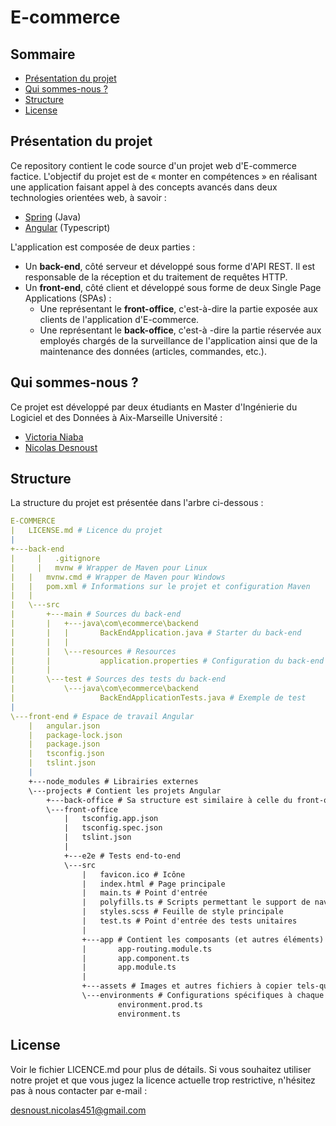 # E-commerce

##  Sommaire


- [Présentation du projet](#présentation-du-projet)
- [Qui sommes-nous ?](#qui-sommes-nous-)
- [Structure](#structure)
- [License](#license)

## Présentation du projet
Ce repository contient le code source d'un projet web d'E-commerce factice. L'objectif du projet est de « monter en compétences » en réalisant une application faisant appel à des concepts avancés dans deux technologies orientées web, à savoir :

- [Spring](https://spring.io/) (Java)
- [Angular](https://angular.io/) (Typescript)

L'application est composée de deux parties : 

- Un **back-end**, côté serveur et développé sous forme d'API REST. Il est responsable de la réception et du traitement de requêtes HTTP.
- Un **front-end**, côté client et développé sous forme de deux Single Page Applications (SPAs) :
  - Une représentant le **front-office**, c'est-à-dire la partie exposée aux clients de l'application d'E-commerce.
  - Une représentant le **back-office**, c'est-à -dire la partie réservée aux employés chargés de la surveillance de l'application ainsi que de la maintenance des données (articles, commandes, etc.).

## Qui sommes-nous ?

Ce projet est développé par deux étudiants en Master d'Ingénierie du Logiciel et des Données à Aix-Marseille Université :

- [Victoria Niaba](https://github.com/VictoriaNiaba)
- [Nicolas Desnoust](https://github.com/NicolasDesnoust)

## Structure

La structure du projet est présentée dans l'arbre ci-dessous :

```yaml
E-COMMERCE
|   LICENSE.md # Licence du projet
|
+---back-end
|	  |   .gitignore
|	  |   mvnw # Wrapper de Maven pour Linux
|   |   mvnw.cmd # Wrapper de Maven pour Windows
|   |   pom.xml # Informations sur le projet et configuration Maven 
|   |
|   \---src
|       +---main # Sources du back-end
|       |   +---java\com\ecommerce\backend
|       |   |   	BackEndApplication.java # Starter du back-end
|       |   |
|       |   \---resources # Resources 
|       |           application.properties # Configuration du back-end
|       |
|       \---test # Sources des tests du back-end
|           \---java\com\ecommerce\backend
|                   BackEndApplicationTests.java # Exemple de test
|
\---front-end # Espace de travail Angular
    |   angular.json
    |   package-lock.json
    |   package.json
    |   tsconfig.json
    |   tslint.json
    |
    +---node_modules # Librairies externes
    \---projects # Contient les projets Angular
        +---back-office # Sa structure est similaire à celle du front-office 
        \---front-office
            |   tsconfig.app.json
            |   tsconfig.spec.json
            |   tslint.json
            |
            +---e2e # Tests end-to-end
            \---src
                |   favicon.ico # Icône
                |   index.html # Page principale
                |   main.ts # Point d'entrée
                |   polyfills.ts # Scripts permettant le support de navigateurs obsolètes
                |   styles.scss # Feuille de style principale
                |   test.ts # Point d'entrée des tests unitaires
                |
                +---app # Contient les composants (et autres éléments) du projet
                |       app-routing.module.ts
                |       app.component.ts
                |       app.module.ts
                |
                +---assets # Images et autres fichiers à copier tels-quels lors du build
                \---environments # Configurations spécifiques à chaque environnement
                        environment.prod.ts
                        environment.ts

```

## License

Voir le fichier LICENCE.md pour plus de détails. Si vous souhaitez utiliser notre projet et que vous jugez la licence actuelle trop restrictive, n'hésitez pas à nous contacter par e-mail :

desnoust.nicolas451@gmail.com
